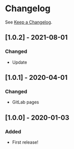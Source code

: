 # Changelog

See [Keep a Changelog](http://keepachangelog.com/).

## [1.0.2] - 2021-08-01
### Changed
- Update 

## [1.0.1] - 2020-04-01
### Changed
- GitLab pages 

## [1.0.0] - 2020-01-03
### Added
- First release!
